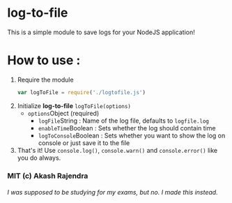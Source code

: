 # log-to-file
This is a simple module to save logs for your NodeJS application!

# How to use :
1. Require the module
    ```js
    var logToFile = require('./logtofile.js')
    ```
2. Initialize **log-to-file**
    `logToFile(options)`
    - `options`Object (required)
        - `logFile`String : Name of the log file, defaults to `logfile.log`
        - `enableTime`Boolean : Sets whether the log should contain time
        - `logToConsole`Boolean : Sets whether you want to show the log on console or just save it to the file
3. That's it! Use `console.log()`, `console.warn()` and `console.error()` like you do always.

### MIT (c) Akash Rajendra
###### I was supposed to be studying for my exams, but no. I made this instead.
